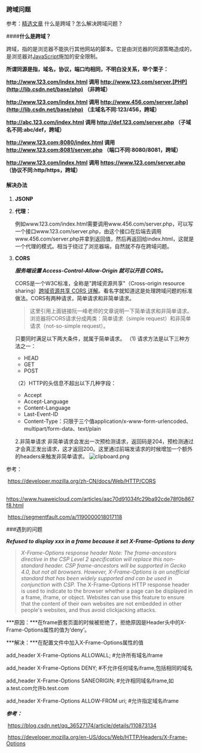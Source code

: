 ### 跨域问题

参考：[精选文章](https://www.huaweicloud.com/articles/articles-A-1.html) 什么是跨域？怎么解决跨域问题？

####**什么是跨域？** 

跨域，指的是浏览器不能执行其他网站的脚本。它是由浏览器的同源策略造成的，是浏览器对[JavaScript](http://lib.csdn.net/base/javascript)施加的安全限制。

**所谓同源是指，域名，协议，端口均相同，不明白没关系，举个栗子：**

**http://www.123.com/index.html 调用 http://www.123.com/server.[PHP](http://lib.csdn.net/base/php) （非跨域）**

**http://www.123.com/index.html 调用 http://www.456.com/server.[php](http://lib.csdn.net/base/php) （主域名不同:123/456，跨域）**

**http://abc.123.com/index.html 调用 http://def.123.com/server.php （子域名不同:abc/def，跨域）**

**http://www.123.com:8080/index.html 调用 http://www.123.com:8081/server.php （端口不同:8080/8081，跨域）**

**http://www.123.com/index.html 调用 https://www.123.com/server.php （协议不同:http/https，跨域）**



#### 解决办法

1. **JSONP**

2. **代理：**

    例如www.123.com/index.html需要调用www.456.com/server.php，可以写一个接口www.123.com/server.php，由这个接口在后端去调用www.456.com/server.php并拿到返回值，然后再返回给index.html，这就是一个代理的模式。相当于绕过了浏览器端，自然就不存在跨域问题。

3. **CORS**

    ***服务端设置 Access-Control-Allow-Origin 就可以开启 CORS。*** 

    

    CORS是一个W3C标准，全称是"跨域资源共享"（Cross-origin resource sharing）[跨域资源共享 CORS 详解](http://www.ruanyifeng.com/blog/2016/04/cors.html)。看名字就知道这是处理跨域问题的标准做法。CORS有两种请求，简单请求和非简单请求。

    > 这里引用上面链接阮一峰老师的文章说明一下简单请求和非简单请求。
    > 浏览器将CORS请求分成两类：简单请求（simple request）和非简单请求（not-so-simple request）。

    只要同时满足以下两大条件，就属于简单请求。
    （1) 请求方法是以下三种方法之一：

    - HEAD
    - GET
    - POST

    （2）HTTP的头信息不超出以下几种字段：

    - Accept
    - Accept-Language
    - Content-Language
    - Last-Event-ID
    - Content-Type：只限于三个值application/x-www-form-urlencoded、multipart/form-data、text/plain

    2.非简单请求
    非简单请求会发出一次预检测请求，返回码是204，预检测通过才会真正发出请求，这才返回200。这里通过前端发请求的时候增加一个额外的headers来触发非简单请求。
    ![clipboard.png](https://segmentfault.com/img/bVbdz9K?w=670&h=51)

    

参考：

​		https://developer.mozilla.org/zh-CN/docs/Web/HTTP/CORS

​		https://www.huaweicloud.com/articles/aac70d91034fc29ba92cde78f0b867f8.html

​		https://segmentfault.com/a/1190000018017118



###遇到的问题

***Refused to display xxx in a frame because it set X-Frame-Options to deny***

>*X-Frame-Options response header*
>*Note: The frame-ancestors directive in the CSP Level 2 specification will replace this non-standard header. CSP frame-ancestors will be supported in Gecko 4.0, but not all browsers. However, X-Frame-Options is an unofficial standard that has been widely supported and can be used in conjunction with CSP.*
>The X-Frame-Options HTTP response header is used to indicate to the browser whether a page can be displayed in a frame, iframe, or object. Websites can use this feature to ensure that the content of their own websites are not embedded in other people's websites, and thus avoid clickjacking attacks.

***原因：***在frame嵌套页面的时候被拒绝了，拒绝原因是Header头中的X-Frame-Options属性的值为‘deny’。

***解决：***在配置文件中加入X-Frame-Options属性的值



add_header X-Frame-Options ALLOWALL; #允许所有域名iframe

add_header X-Frame-Options DENY; #不允许任何域名iframe,包括相同的域名

add_header X-Frame-Options SANEORIGIN; #允许相同域名iframe,如a.test.com允许b.test.com

add_header X-Frame-Options ALLOW-FROM uri; #允许指定域名iframe



***参考：***

​		https://blog.csdn.net/qq_36527174/article/details/110873134

​		https://developer.mozilla.org/en-US/docs/Web/HTTP/Headers/X-Frame-Options

